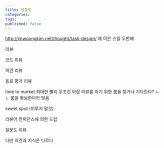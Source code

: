 ```yaml
---
title: 템플릿
categories: 
tags: 
published: false
---
```


http://jinwoongkim.net/thought/task-design/ 에 이은 스킬 두번째

리뷰

코드 리뷰

의견 리뷰

동료 평가 리뷰

time to market
최대한 빨리 무조건 아삽
리뷰를 하기 위한 룸을 찾거나 기다린다? ㄴㄴ 룸을 확보한다가 맞음

sweet spot (미루지 말것)

리뷰어 컨피던스에 의한 드랍

질문도 리뷰

다만 의견과 지식은 다르다

